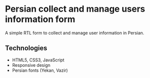 # Persian collect and manage users information form

A simple RTL form to collect and manage user information in Persian.

## Technologies
- HTML5, CSS3, JavaScript
- Responsive design
- Persian fonts (Yekan, Vazir)